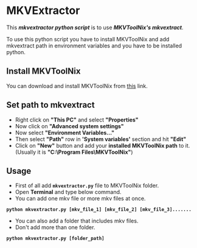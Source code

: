 # **MKVExtractor**

This ***mkvextractor python script*** is to use ***MKVToolNix's mkvextract***.

To use this python script you have to install MKVToolNix and add mkvextract path in environment variables and you have to be installed python.

## **Install MKVToolNix**

You can download and install MKVToolNix from [this](https://www.fosshub.com/MKVToolNix.html) link.

## **Set path to mkvextract**

- Right click on **"This PC"** and select **"Properties"**
- Now click on **"Advanced system settings"**
- Now select **"Environment Variables..."**
- Then select **"Path"** row in **'System variables'** section and hit **"Edit"**
- Click on **"New"** button and add your **installed MKVToolNix path** to it. (Usually it is **"C:\Program Files\MKVToolNix"**)


## **Usage**

- First of all add **`mkvextractor.py`** file to MKVToolNix folder.
- Open **Terminal** and type below command.
- You can add one mkv file or more mkv files at once.

**`python mkvextractor.py [mkv_file_1] [mkv_file_2] [mkv_file_3].......`**

- You can also add a folder that includes mkv files.
- Don't add more than one folder.

**`python mkvextractor.py [folder_path]`**
